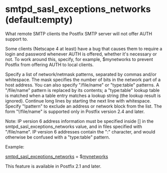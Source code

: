 # smtpd_sasl_exceptions_networks (default:empty) 


What remote SMTP clients the Postfix SMTP server will not offer
AUTH support to.



Some clients (Netscape 4 at least) have a bug that causes them to
require a login and password whenever AUTH is offered, whether it's
necessary or not. To work around this, specify, for example,
$mynetworks to prevent Postfix from offering AUTH to local clients.



Specify a list of network/netmask patterns, separated by commas
and/or whitespace. The mask specifies the number of bits in the
network part of a host address. You can also specify "/file/name" or
"type:table" patterns.  A "/file/name" pattern is replaced by its
contents; a "type:table" lookup table is matched when a table entry
matches a lookup string (the lookup result is ignored).  Continue
long lines by starting the next line with whitespace. Specify
"!pattern" to exclude an address or network block from the list.
The form "!/file/name" is supported only in Postfix version 2.4 and
later.  

 Note: IP version 6 address information must be specified inside
[] in the smtpd_sasl_exceptions_networks value, and in
files specified with "/file/name".  IP version 6 addresses contain
the ":" character, and would otherwise be confused with a "type:table"
pattern.  


Example:



<a href="postconf.5.html#smtpd_sasl_exceptions_networks">smtpd_sasl_exceptions_networks</a> = $<a href="postconf.5.html#mynetworks">mynetworks</a>



This feature is available in Postfix 2.1 and later.




